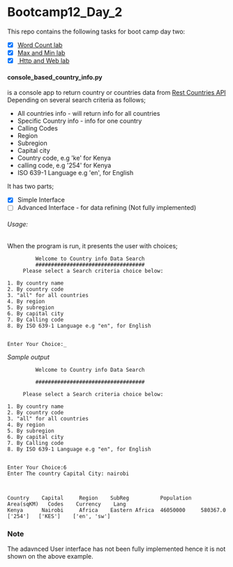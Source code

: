 # Bootcamp12_Day_2

This repo contains the following tasks for boot camp day two:
- [x] [Word Count lab](https://github.com/GathuBoswell/Bootcamp12_Day_2/blob/master/word_count.py)
- [x] [Max and Min lab](https://github.com/GathuBoswell/Bootcamp12_Day_2/blob/master/max_min_number.py)
- [x] [ Http and Web lab](https://github.com/GathuBoswell/Bootcamp12_Day_2/blob/master/console_based_country_info.py)

#### console_based_country_info.py 
is a console app to return country
or countries data from [Rest Countries API](http://restcountries.eu/)
Depending on several search criteria as follows;
* All countries info - will return info for all countries
* Specific Country info - info for one country
* Calling Codes
* Region
* Subregion
* Capital city
* Country code, e.g 'ke' for Kenya
* calling code, e.g '254' for Kenya
* ISO 639-1 Language e.g 'en', for English

It has two parts;
- [x] Simple Interface
- [ ] Advanced Interface - for data refining (Not fully implemented)

###### Usage:

When the program is run, it presents the user with choices;

```
         Welcome to Country info Data Search   
         ###################################
     Please select a Search criteria choice below:

1. By country name
2. By country code
3. "all" for all countries
4. By region
5. By subregion
6. By capital city
7. By Calling code
8. By ISO 639-1 Language e.g "en", for English


Enter Your Choice:_
```

_*Sample output*_

```
         Welcome to Country info Data Search

         ###################################

     Please select a Search criteria choice below:

1. By country name
2. By country code
3. "all" for all countries
4. By region
5. By subregion
6. By capital city
7. By Calling code
8. By ISO 639-1 Language e.g "en", for English


Enter Your Choice:6
Enter The country Capital City: nairobi



Country    Capital     Region    SubReg          Population   Area(sqKM)   Codes    Currency    Lang
Kenya      Nairobi     Africa    Eastern Africa  46050000     580367.0     ['254']   ['KES']    ['en', 'sw']
```

### Note

The adavnced User interface has not been fully implemented hence it 
is not shown on the above example.
